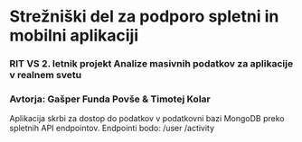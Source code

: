 # Strežniški del za podporo spletni in mobilni aplikaciji
### RIT VS 2. letnik projekt Analize masivnih podatkov za aplikacije v realnem svetu
### Avtorja: Gašper Funda Povše & Timotej Kolar
Aplikacija skrbi za dostop do podatkov v podatkovni bazi MongoDB preko spletnih API endpointov.
Endpointi bodo:
/user
/activity
